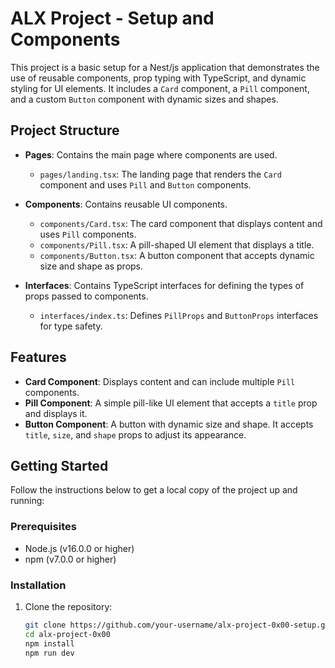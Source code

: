 # ALX Project - Setup and Components

This project is a basic setup for a Nest/js application that demonstrates the use of reusable components, prop typing with TypeScript, and dynamic styling for UI elements. It includes a `Card` component, a `Pill` component, and a custom `Button` component with dynamic sizes and shapes.

## Project Structure

- **Pages**: Contains the main page where components are used.
  - `pages/landing.tsx`: The landing page that renders the `Card` component and uses `Pill` and `Button` components.
  
- **Components**: Contains reusable UI components.
  - `components/Card.tsx`: The card component that displays content and uses `Pill` components.
  - `components/Pill.tsx`: A pill-shaped UI element that displays a title.
  - `components/Button.tsx`: A button component that accepts dynamic size and shape as props.

- **Interfaces**: Contains TypeScript interfaces for defining the types of props passed to components.
  - `interfaces/index.ts`: Defines `PillProps` and `ButtonProps` interfaces for type safety.

## Features

- **Card Component**: Displays content and can include multiple `Pill` components.
- **Pill Component**: A simple pill-like UI element that accepts a `title` prop and displays it.
- **Button Component**: A button with dynamic size and shape. It accepts `title`, `size`, and `shape` props to adjust its appearance.

## Getting Started

Follow the instructions below to get a local copy of the project up and running:

### Prerequisites

- Node.js (v16.0.0 or higher)
- npm (v7.0.0 or higher)

### Installation

1. Clone the repository:

   ```bash
   git clone https://github.com/your-username/alx-project-0x00-setup.git
   cd alx-project-0x00
   npm install
   npm run dev